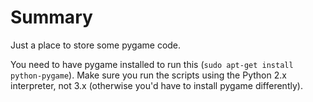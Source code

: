 # Summary
Just a place to store some pygame code.

You need to have pygame installed to run this (`sudo apt-get install python-pygame`). Make sure you run the scripts using the Python 2.x interpreter, not 3.x (otherwise you'd have to install pygame differently).
